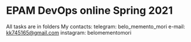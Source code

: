 # EPAM DevOps online Spring 2021
All tasks are in folders
My contacts:
telegram: belo_memento_mori
e-mail: kk745165@gmail.com
instagram: belomementomori

